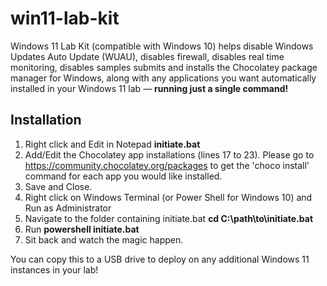 # win11-lab-kit
Windows 11 Lab Kit (compatible with Windows 10) helps disable Windows Updates Auto Update (WUAU), disables firewall, disables real time monitoring, disables samples submits and installs the Chocolatey package manager for Windows, along with any applications you want automatically installed in your Windows 11 lab &mdash; **running just a single command!**

## Installation
1. Right click and Edit in Notepad **initiate.bat**
2. Add/Edit the Chocolatey app installations (lines 17 to 23). Please go to https://community.chocolatey.org/packages to get the 'choco install' command for each app you would like installed.
3. Save and Close.
4. Right click on Windows Terminal (or Power Shell for Windows 10) and Run as Administrator
5. Navigate to the folder containing initiate.bat **cd C:\path\to\initiate.bat**
6. Run **powershell initiate.bat**
7. Sit back and watch the magic happen.

You can copy this to a USB drive to deploy on any additional Windows 11 instances in your lab!
